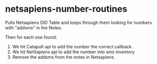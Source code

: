 # netsapiens-number-routines

Pulls Netsapiens DID Table and loops through them looking for numbers with "addsms" in the Notes.

Then for each one found:

 1. We hit Catapult api to add the number the correct callback.
 2. We hit NetSapiens api to add the number into sms inventory
 3. Remove the addsms from the notes in Netsapiens.

